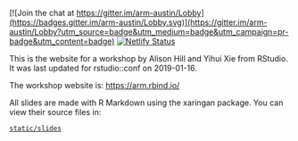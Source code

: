 [![Join the chat at https://gitter.im/arm-austin/Lobby](https://badges.gitter.im/arm-austin/Lobby.svg)](https://gitter.im/arm-austin/Lobby?utm_source=badge&utm_medium=badge&utm_campaign=pr-badge&utm_content=badge) [![Netlify Status](https://api.netlify.com/api/v1/badges/8d7e6ffb-62c0-47ff-ba7a-de9450f8f2ea/deploy-status)](https://app.netlify.com/sites/armextensions/deploys)

This is the website for a workshop by Alison Hill and Yihui Xie from RStudio. It was last updated for rstudio::conf on 2019-01-16.

The workshop website is: https://arm.rbind.io/

All slides are made with R Markdown using the xaringan package. You can view their source files in:

[`static/slides`](https://github.com/rstudio-education/arm-workshop-rsc2019/tree/master/static/slides)

